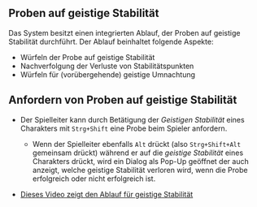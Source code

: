 ## Proben auf geistige Stabilität

Das System besitzt einen integrierten Ablauf, der Proben auf geistige Stabilität durchführt. Der Ablauf beinhaltet folgende Aspekte:
- Würfeln der Probe auf geistige Stabilität
- Nachverfolgung der Verluste von Stabilitätspunkten
- Würfeln für (vorübergehende) geistige Umnachtung

## Anfordern von Proben auf geistige Stabilität

- Der Spielleiter kann durch Betätigung der _Geistigen Stabilität_ eines Charakters mit `Strg+Shift` eine Probe beim Spieler anfordern.

  - Wenn der Spielleiter ebenfalls `Alt` drückt (also `Strg+Shift+Alt` gemeinsam drückt) während er auf die _geistige Stabilität_ eines Charakters drückt, wird ein Dialog als Pop-Up geöffnet der auch anzeigt, welche geistige Stabilität verloren wird, wenn die Probe erfolgreich oder nicht erfolgreich ist.

- [Dieses Video zeigt den Ablauf für geistige Stabilität](https://www.youtube.com/watch?v=yAMqHiv7eMw)

